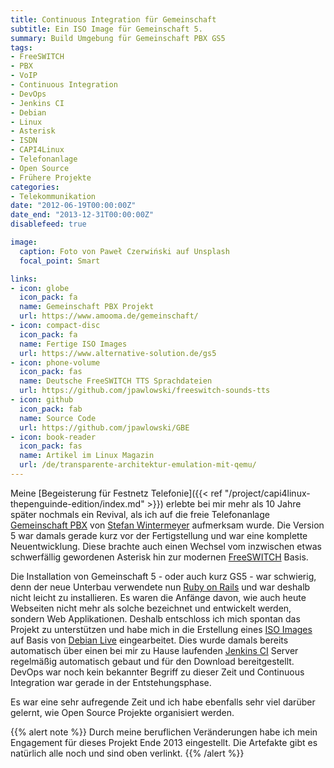 ```yaml
---
title: Continuous Integration für Gemeinschaft
subtitle: Ein ISO Image für Gemeinschaft 5.
summary: Build Umgebung für Gemeinschaft PBX GS5
tags:
- FreeSWITCH
- PBX
- VoIP
- Continuous Integration
- DevOps
- Jenkins CI
- Debian
- Linux
- Asterisk
- ISDN
- CAPI4Linux
- Telefonanlage
- Open Source
- Frühere Projekte
categories:
- Telekommunikation
date: "2012-06-19T00:00:00Z"
date_end: "2013-12-31T00:00:00Z"
disablefeed: true

image:
  caption: Foto von Paweł Czerwiński auf Unsplash
  focal_point: Smart

links:
- icon: globe
  icon_pack: fa
  name: Gemeinschaft PBX Projekt
  url: https://www.amooma.de/gemeinschaft/
- icon: compact-disc
  icon_pack: fa
  name: Fertige ISO Images
  url: https://www.alternative-solution.de/gs5
- icon: phone-volume
  icon_pack: fas
  name: Deutsche FreeSWITCH TTS Sprachdateien
  url: https://github.com/jpawlowski/freeswitch-sounds-tts
- icon: github
  icon_pack: fab
  name: Source Code
  url: https://github.com/jpawlowski/GBE
- icon: book-reader
  icon_pack: fas
  name: Artikel im Linux Magazin
  url: /de/transparente-architektur-emulation-mit-qemu/
---
```


Meine [Begeisterung für Festnetz Telefonie]({{< ref "/project/capi4linux-thepenguinde-edition/index.md" >}}) erlebte bei mir mehr als 10 Jahre später nochmals ein Revival, als ich auf die freie Telefonanlage [Gemeinschaft PBX](https://web.archive.org/web/20121101201537/http://www.amooma.de/gemeinschaft/) von [Stefan Wintermeyer](https://www.wintermeyer.de/) aufmerksam wurde. Die Version 5 war damals gerade kurz vor der Fertigstellung und war eine komplette Neuentwicklung. Diese brachte auch einen Wechsel vom inzwischen etwas schwerfällig gewordenen Asterisk hin zur modernen [FreeSWITCH](https://freeswitch.com/) Basis.

Die Installation von Gemeinschaft 5 - oder auch kurz GS5 - war schwierig, denn der neue Unterbau verwendete nun [Ruby on Rails](https://rubyonrails.org/) und war deshalb nicht leicht zu installieren. Es waren die Anfänge davon, wie auch heute Webseiten nicht mehr als solche bezeichnet und entwickelt werden, sondern Web Applikationen.
Deshalb entschloss ich mich spontan das Projekt zu unterstützen und habe mich in die Erstellung eines [ISO Images](https://web.archive.org/web/20130521194720/http://amooma.de/gemeinschaft/gs5) auf Basis von [Debian Live](https://wiki.debian.org/DebianLive) eingearbeitet. Dies wurde damals bereits automatisch über einen bei mir zu Hause laufenden [Jenkins CI](https://jenkins.io/) Server regelmäßig automatisch gebaut und für den Download bereitgestellt. DevOps war noch kein bekannter Begriff zu dieser Zeit und Continuous Integration war gerade in der Entstehungsphase.

Es war eine sehr aufregende Zeit und ich habe ebenfalls sehr viel darüber gelernt, wie Open Source Projekte organisiert werden.

{{% alert note %}}
Durch meine beruflichen Veränderungen habe ich mein Engagement für dieses Projekt Ende 2013 eingestellt. Die Artefakte gibt es natürlich alle noch und sind oben verlinkt.
{{% /alert %}}
